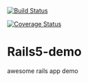 [![Build Status](https://travis-ci.org/gabo90/Rails5-demo.svg?branch=develop)](https://travis-ci.org/gabo90/Rails5-demo)

[![Coverage Status](https://coveralls.io/repos/github/gabo90/Rails5-demo/badge.svg?branch=develop)](https://coveralls.io/github/gabo90/Rails5-demo?branch=develop)

# Rails5-demo
awesome rails app demo
